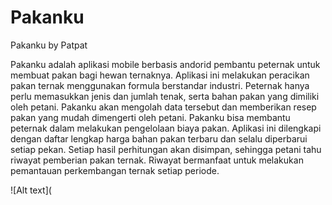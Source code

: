 # Pakanku
Pakanku by Patpat 

Pakanku adalah aplikasi mobile berbasis andorid pembantu peternak untuk
membuat pakan bagi hewan ternaknya. Aplikasi ini melakukan peracikan pakan
ternak menggunakan formula berstandar industri. Peternak hanya perlu
memasukkan jenis dan jumlah tenak, serta bahan pakan yang dimiliki oleh petani.
Pakanku akan mengolah data tersebut dan memberikan resep pakan yang mudah
dimengerti oleh petani. Pakanku bisa membantu peternak dalam melakukan
pengelolaan biaya pakan. Aplikasi ini dilengkapi dengan daftar lengkap harga
bahan pakan terbaru dan selalu diperbarui setiap pekan. Setiap hasil perhitungan
akan disimpan, sehingga petani tahu riwayat pemberian pakan ternak. Riwayat
bermanfaat untuk melakukan pemantauan perkembangan ternak setiap periode.

![Alt text](
